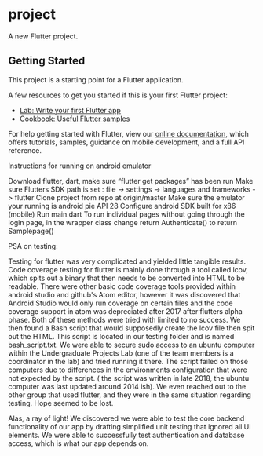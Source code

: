# project

A new Flutter project.

## Getting Started

This project is a starting point for a Flutter application.

A few resources to get you started if this is your first Flutter project:

- [Lab: Write your first Flutter app](https://flutter.dev/docs/get-started/codelab)
- [Cookbook: Useful Flutter samples](https://flutter.dev/docs/cookbook)

For help getting started with Flutter, view our
[online documentation](https://flutter.dev/docs), which offers tutorials,
samples, guidance on mobile development, and a full API reference.

 Instructions for running on android emulator

 Download flutter, dart, make sure “flutter get packages” has been run
 Make sure Flutters SDK path is set : file -> settings -> languages and frameworks ->  flutter 
Clone project from repo at origin/master
Make sure the emulator your running is android pie API 28
 Configure android SDK built for x86 (mobile)
 Run main.dart
To run individual pages without going through the login page, in the wrapper class change return Authenticate() to return Samplepage()


 PSA on testing:
 
 Testing for flutter was very complicated and yielded little tangible results. Code coverage testing for flutter is mainly done through a tool called lcov, which spits out a binary that then needs to be converted into HTML to be readable.  There were other basic code coverage tools  provided within android studio and  github's Atom editor, however it was discovered that Android Studio would only run coverage on certain files and the code coverage support in atom was  depreciated after 2017 after flutters alpha phase.  Both of these methods were tried with limited to no success.  We then found a Bash script  that would supposedly create the lcov file then spit out the HTML. This script is located in our testing folder and is named bash_script.txt. We were able to secure sudo access to an ubuntu computer within the Undergraduate Projects Lab (one of the team members is a coordinator in the lab) and tried running it there. The script failed on those computers due to differences in the environments configuration that were not expected by the script. ( the script was written in late 2018, the ubuntu computer was last updated around 2014 ish). We even reached out to the other group that used flutter, and they were in the same situation regarding testing. Hope seemed to be lost.
 
 Alas, a ray of light!  We discovered we were able to test the core backend functionality of our app by drafting simplified unit testing that ignored all UI elements. We were able to successfully test authentication and database access, which is what our app depends on. 
